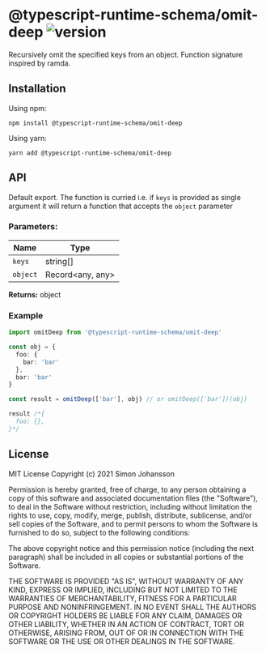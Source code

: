 # @typescript-runtime-schema/omit-deep ![version](https://badgen.net/badge/version/1.0.2/blue)
Recursively omit the specified keys from an object. Function signature inspired by ramda.

## Installation
Using npm:
```
npm install @typescript-runtime-schema/omit-deep
```
Using yarn:
```
yarn add @typescript-runtime-schema/omit-deep
```
## API
Default export. The function is curried i.e. if `keys` is provided as single argument it will return a function that accepts the `object` parameter

### Parameters:
Name | Type |
------ | ------ |
`keys` | string[] |
`object` | Record<any, any> |

**Returns:** object

### Example
```ts
import omitDeep from '@typescript-runtime-schema/omit-deep'

const obj = {
  foo: {
    bar: 'bar'
  },
  bar: 'bar'
}

const result = omitDeep(['bar'], obj) // or omitDeep(['bar'])(obj)

result /*{
  foo: {},
}*/
```
## License
MIT License Copyright (c) 2021 Simon Johansson

Permission is hereby granted, free of charge, to any person obtaining a copy of this software and associated documentation files (the "Software"), to deal in the Software without restriction, including without limitation the rights to use, copy, modify, merge, publish, distribute, sublicense, and/or sell copies of the Software, and to permit persons to whom the Software is furnished to do so, subject to the following conditions:

The above copyright notice and this permission notice (including the next paragraph) shall be included in all copies or substantial portions of the Software.

THE SOFTWARE IS PROVIDED "AS IS", WITHOUT WARRANTY OF ANY KIND, EXPRESS OR IMPLIED, INCLUDING BUT NOT LIMITED TO THE WARRANTIES OF MERCHANTABILITY, FITNESS FOR A PARTICULAR PURPOSE AND NONINFRINGEMENT. IN NO EVENT SHALL THE AUTHORS OR COPYRIGHT HOLDERS BE LIABLE FOR ANY CLAIM, DAMAGES OR OTHER LIABILITY, WHETHER IN AN ACTION OF CONTRACT, TORT OR OTHERWISE, ARISING FROM, OUT OF OR IN CONNECTION WITH THE SOFTWARE OR THE USE OR OTHER DEALINGS IN THE SOFTWARE.